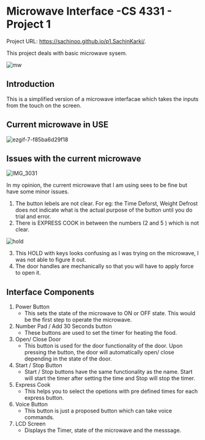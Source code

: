 # Microwave Interface -CS 4331 - Project 1

Project URL: https://sachinoo.github.io/p1.SachinKarki/.

This project deals with basic microwave sysem.

![mw](https://user-images.githubusercontent.com/24665608/109346569-81bb4400-7837-11eb-99bf-a5dd90d68aca.jpg)

## Introduction  <span style = "colro:red">

This is a simplified version of a microwave interfacae which takes the inputs from the touch on the screen.
## Current microwave in USE
![ezgif-7-f85ba6d29f18](https://user-images.githubusercontent.com/24665608/109351257-9949fb00-783e-11eb-8577-7e9feeed5420.gif)
## Issues with the current microwave
![IMG_3031](https://user-images.githubusercontent.com/24665608/109348303-f4c5ba00-7839-11eb-93a0-03d55541d980.jpeg)

In my opinion, the current microwave that I am using sees to be fine but have some minor issues.
1. The button lebels are not clear. For eg:  the Time Deforst, Weight Defrost does not indicate what
    is the actual purpose of the button until you do trial and error. 
2. There is EXPRESS COOK in between the numbers (2 and 5 )  which is not clear. 

![hold](https://user-images.githubusercontent.com/24665608/109349703-00b27b80-783c-11eb-820b-9d2e50a155ca.png)

3. This HOLD with keys looks confusing as I was trying on the microwave, I was not able to figure it out.
4. The door handles are mechanically so that you will have to apply force to open it.

## Interface Components
1.  Power Button 
    - This sets the state of the microwave to ON or OFF state. This would be the first step to operate the microwave.
2. Number Pad / Add 30 Seconds button
    - These buttons are used to set the timer for heating the food.
3. Open/ Close Door
    - This button is used for the door functionality of the door. Upon pressing the button, the door will 
      automatically open/ close depending in the state of the door.
4. Start / Stop Button
    - Start / Stop buttons have the same functionality as the name. Start will start the timer after setting the time and 
      Stop will stop the timer.
5. Express Cook
    - This helps you to select the opetions with pre defined times for each express button. 
6. Voice Button
    - This button is just a proposed button which can take voice commands. 
7. LCD Screen
    - Displays the Timer, state of the microwave and the messsage. 




